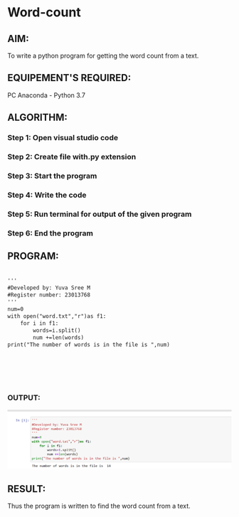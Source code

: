 # Word-count
## AIM:
To write a python program for getting the word count from a text.
## EQUIPEMENT'S REQUIRED: 
PC
Anaconda - Python 3.7
## ALGORITHM: 
### Step 1: Open visual studio code

### Step 2: Create file with.py extension
 
### Step 3: Start the program

### Step 4:  Write the code

### Step 5: Run terminal for output of the given program

### Step 6: End the program

## PROGRAM:
```

'''
#Developed by: Yuva Sree M
#Register number: 23013768
'''
num=0
with open("word.txt","r")as f1:
    for i in f1:
        words=i.split()
        num +=len(words)
print("The number of words is in the file is ",num)






```

### OUTPUT:

![output](photo.png)

## RESULT:
Thus the program is written to find the word count from a text.
